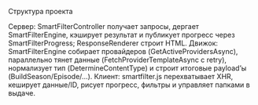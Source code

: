 Структура проекта

Сервер: SmartFilterController получает запросы, дергает SmartFilterEngine, кэширует результат и публикует прогресс через SmartFilterProgress; ResponseRenderer строит HTML.
Движок: SmartFilterEngine собирает провайдеров (GetActiveProvidersAsync), параллельно тянет данные (FetchProviderTemplateAsync с retry), нормализует тип (DetermineContentType) и строит итоговые payload’ы (BuildSeason/Episode/...).
Клиент: smartfilter.js перехватывает XHR, кеширует данные/ID, рисует прогресс, фильтры и управляет папками в выдаче.